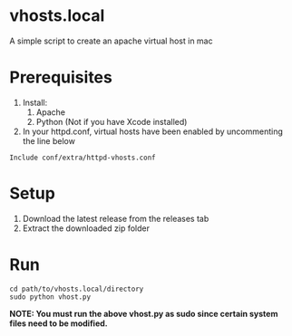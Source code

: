 
vhosts.local
===============

A simple script to create an apache virtual host in mac

Prerequisites
================

1. Install:
	1. Apache
	2. Python (Not if you have Xcode installed)
2. In your httpd.conf, virtual hosts have been enabled by uncommenting the line below

````
Include conf/extra/httpd-vhosts.conf
````

Setup
======
1. Download the latest release from the releases tab
2. Extract the downloaded zip folder

Run
=======

````
cd path/to/vhosts.local/directory
sudo python vhost.py
````
<strong>NOTE: You must run the above vhost.py as sudo since certain system files need to be modified.</strong>